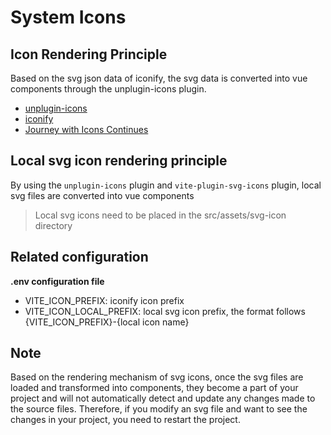 # System Icons

## Icon Rendering Principle

Based on the svg json data of iconify, the svg data is converted into vue components through the unplugin-icons plugin.

- [unplugin-icons](https://github.com/antfu/unplugin-icons)
- [iconify](https://github.com/iconify/iconify)
- [Journey with Icons Continues](https://antfu.me/posts/journey-with-icons-continues)


## Local svg icon rendering principle

By using the `unplugin-icons` plugin and `vite-plugin-svg-icons` plugin, local svg files are converted into vue components

> Local svg icons need to be placed in the src/assets/svg-icon directory

## Related configuration

**.env configuration file**

- VITE_ICON_PREFIX: iconify icon prefix
- VITE_ICON_LOCAL_PREFIX: local svg icon prefix, the format follows {VITE_ICON_PREFIX}-{local icon name}

## Note

Based on the rendering mechanism of svg icons, once the svg files are loaded and transformed into components, they become a part of your project and will not automatically detect and update any changes made to the source files. Therefore, if you modify an svg file and want to see the changes in your project, you need to restart the project.
